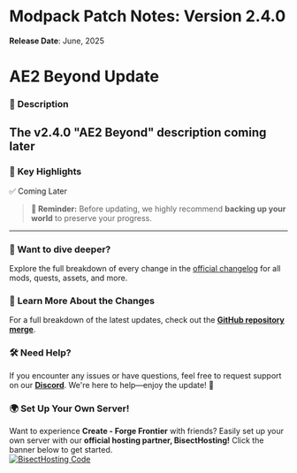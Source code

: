 # **Modpack Patch Notes: Version 2.4.0**  
**Release Date**: June, 2025  

# **AE2 Beyond Update**  

### 📝 **Description**

The **v2.4.0 "AE2 Beyond"** description coming later
---
### 🌟 **Key Highlights**
✅ Coming Later
> **🚨 Reminder:** Before updating, we highly recommend **backing up your world** to preserve your progress.  
---

### 📖 Want to dive deeper?
Explore the full breakdown of every change in the [official changelog](https://github.com/Landscapes-Reimagined/Create-Forge-Frontier/blob/main/changelogs/2.4.0_Changelog.md) for all mods, quests, assets, and more.

### 📜 **Learn More About the Changes**  
For a full breakdown of the latest updates, check out the **[GitHub repository merge](https://github.com/Landscapes-Reimagined/Create-Forge-Frontier/commit/4b05d8ad052b2f9b0038157cc71dab80651c75c0)**.  

### 🛠 **Need Help?**  
If you encounter any issues or have questions, feel free to request support on our **[Discord](https://discord.gg/quenZthXgy)**. We're here to help—enjoy the update! 🚀  

### 🌍 **Set Up Your Own Server!**  
Want to experience **Create - Forge Frontier** with friends? Easily set up your own server with our **official hosting partner, BisectHosting!** Click the banner below to get started.  
[![BisectHosting Code](https://www.bisecthosting.com/images/CF/CREATE_FORGE_FRONTIER/CREATE_FORGE_FRONTIER_Promo.webp)](https://bisecthosting.com/M0nkeyPr0grammer?r=curseforge+changelog)  
